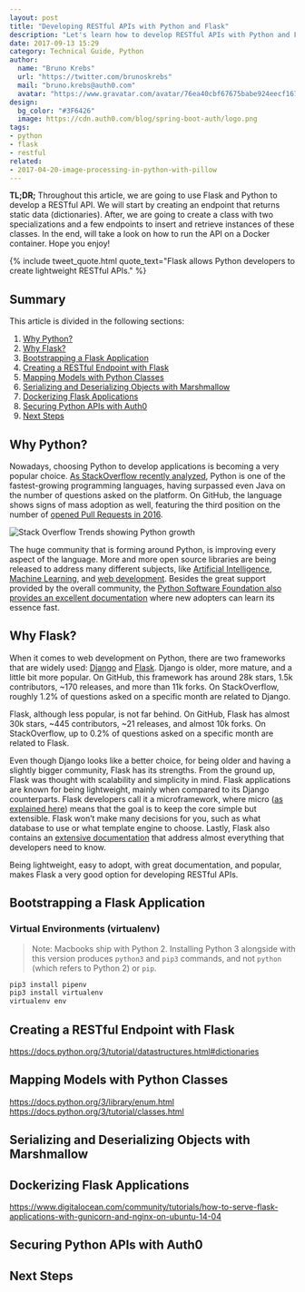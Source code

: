 ```yaml
---
layout: post
title: "Developing RESTful APIs with Python and Flask"
description: "Let's learn how to develop RESTful APIs with Python and Flask."
date: 2017-09-13 15:29
category: Technical Guide, Python
author:
  name: "Bruno Krebs"
  url: "https://twitter.com/brunoskrebs"
  mail: "bruno.krebs@auth0.com"
  avatar: "https://www.gravatar.com/avatar/76ea40cbf67675babe924eecf167b9b8?s=60"
design:
  bg_color: "#3F6426"
  image: https://cdn.auth0.com/blog/spring-boot-auth/logo.png
tags:
- python
- flask
- restful
related:
- 2017-04-20-image-processing-in-python-with-pillow
---
```


**TL;DR;** Throughout this article, we are going to use Flask and Python to develop a RESTful API. We will start by creating an endpoint that returns static data (dictionaries). After, we are going to create a class with two specializations and a few endpoints to insert and retrieve instances of these classes. In the end, will take a look on how to run the API on a Docker container. Hope you enjoy!

{% include tweet_quote.html quote_text="Flask allows Python developers to create lightweight RESTful APIs." %}

## Summary

This article is divided in the following sections:

1. <a href="#why-python" target="self">Why Python?</a>
2. <a href="#why-flask" target="self">Why Flask?</a>
3. <a href="#bootstrapping-flask" target="self">Bootstrapping a Flask Application</a>
4. <a href="#restful-flask" target="self">Creating a RESTful Endpoint with Flask</a>
5. <a href="#python-classes" target="self">Mapping Models with Python Classes</a>
6. <a href="#marshmallow-serilization" target="self">Serializing and Deserializing Objects with Marshmallow</a>
7. <a href="#flask-on-docker" target="self">Dockerizing Flask Applications</a>
8. <a href="#securing-python-apis" target="self">Securing Python APIs with Auth0</a>
9. <a href="#next-steps" target="self">Next Steps</a>

## <span id="why-python"></span> Why Python?

Nowadays, choosing Python to develop applications is becoming a very popular choice. [As StackOverflow recently analyzed](https://stackoverflow.blog/2017/09/06/incredible-growth-python/), Python is one of the fastest-growing programming languages, having surpassed even Java on the number of questions asked on the platform. On GitHub, the language shows signs of mass adoption as well, featuring the third position on the number of [opened Pull Requests in 2016](https://octoverse.github.com/).

![Stack Overflow Trends showing Python growth](https://cdn.auth0.com/blog/python-restful/trends.jpg)

The huge community that is forming around Python, is improving every aspect of the language. More and more open source libraries are being released to address many different subjects, like [Artificial Intelligence](https://github.com/aimacode/aima-python), [Machine Learning](https://github.com/rasbt/python-machine-learning-book), and [web development](https://github.com/pallets/flask). Besides the great support provided by the overall community, the [Python Software Foundation also provides an excellent documentation](https://docs.python.org/3/) where new adopters can learn its essence fast.

## <span id="why-flask"></span> Why Flask?

When it comes to web development on Python, there are two frameworks that are widely used: [Django](https://github.com/django/django) and [Flask](https://github.com/pallets/flask). Django is older, more mature, and a little bit more popular. On GitHub, this framework has around 28k stars, 1.5k contributors, ~170 releases, and more than 11k forks. On StackOverflow, roughly 1.2% of questions asked on a specific month are related to Django.

Flask, although less popular, is not far behind. On GitHub, Flask has almost 30k stars, ~445 contributors, ~21 releases, and almost 10k forks. On StackOverflow, up to 0.2% of questions asked on a specific month are related to Flask.

Even though Django looks like a better choice, for being older and having a slightly bigger community, Flask has its strengths. From the ground up, Flask was thought with scalability and simplicity in mind. Flask applications are known for being lightweight, mainly when compared to its Django counterparts. Flask developers call it a microframework, where micro ([as explained here](http://flask.pocoo.org/docs/0.12/foreword/#what-does-micro-mean)) means that the goal is to keep the core simple but extensible. Flask won’t make many decisions for you, such as what database to use or what template engine to choose. Lastly, Flask also contains an [extensive documentation](http://flask.pocoo.org/docs/0.12/) that address almost everything that developers need to know.

Being lightweight, easy to adopt, with great documentation, and popular, makes Flask a very good option for developing RESTful APIs.

## <span id="bootstrapping-flask"></span> Bootstrapping a Flask Application

### Virtual Environments (virtualenv)

> Note: Macbooks ship with Python 2. Installing Python 3 alongside with this version produces `python3` and `pip3` commands, and not `python` (which refers to Python 2) or `pip`.

```bash
pip3 install pipenv
pip3 install virtualenv
virtualenv env
```

## <span id="restful-flask"></span> Creating a RESTful Endpoint with Flask

https://docs.python.org/3/tutorial/datastructures.html#dictionaries

## <span id="python-classes"></span> Mapping Models with Python Classes

https://docs.python.org/3/library/enum.html
https://docs.python.org/3/tutorial/classes.html

## <span id="marshmallow-serilization"></span> Serializing and Deserializing Objects with Marshmallow

## <span id="flask-on-docker"></span> Dockerizing Flask Applications

https://www.digitalocean.com/community/tutorials/how-to-serve-flask-applications-with-gunicorn-and-nginx-on-ubuntu-14-04

## <span id="securing-python-apis"></span> Securing Python APIs with Auth0

## <span id="next-steps"></span> Next Steps
